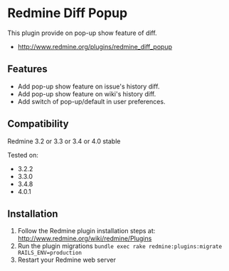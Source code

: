 # Redmine Diff Popup

This plugin provide on pop-up show feature of diff.

* http://www.redmine.org/plugins/redmine_diff_popup

## Features

* Add pop-up show feature on issue's history diff.
* Add pop-up show feature on wiki's history diff.
* Add switch of pop-up/default in user preferences.

## Compatibility

Redmine 3.2 or 3.3 or 3.4 or 4.0 stable

Tested on:

* 3.2.2
* 3.3.0
* 3.4.8
* 4.0.1

## Installation

1. Follow the Redmine plugin installation steps at: http://www.redmine.org/wiki/redmine/Plugins
2. Run the plugin migrations `bundle exec rake redmine:plugins:migrate RAILS_ENV=production`
3. Restart your Redmine web server
